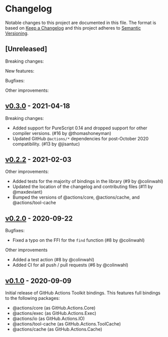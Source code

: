 # Changelog

Notable changes to this project are documented in this file. The format is based on [Keep a Changelog](https://keepachangelog.com/en/1.0.0/) and this project adheres to [Semantic Versioning](https://semver.org/spec/v2.0.0.html).

## [Unreleased]

Breaking changes:

New features:

Bugfixes:

Other improvements:

## [v0.3.0](https://github.com/purescript-contrib/purescript-github-actions-toolkit/releases/tag/v0.3.0) - 2021-04-18

Breaking changes:

- Added support for PureScript 0.14 and dropped support for other compiler versions. (#16 by @thomashoneyman)
- Updated GitHub `@actions/*` dependencies for post-October 2020 compatibility. (#13 by @jisantuc)

## [v0.2.2](https://github.com/purescript-contrib/purescript-github-actions-toolkit/releases/tag/v0.2.2) - 2021-02-03

Other improvements:

- Added tests for the majority of bindings in the library (#9 by @colinwahl)
- Updated the location of the changelog and contributing files (#11 by @maxdeviant)
- Bumped the versions of @actions/core, @actions/cache, and @actions/tool-cache

## [v0.2.0](https://github.com/purescript-contrib/purescript-github-actions-toolkit/releases/tag/v0.2.0) - 2020-09-22

Bugfixes:

- Fixed a typo on the FFI for the `find` function (#8 by @colinwahl)

Other improvements

- Added a test action (#8 by @colinwahl)
- Added CI for all push / pull requests (#6 by @colinwahl)

## [v0.1.0](https://github.com/purescript-contrib/purescript-github-actions-toolkit/releases/tag/v0.1.0) - 2020-09-09

Initial release of GitHub Actions Toolkit bindings. This features full bindings to the following packages:

- @actions/core (as GitHub.Actions.Core)
- @actions/exec (as GitHub.Actions.Exec)
- @actions/io (as GitHub.Actions.IO)
- @actions/tool-cache (as GitHub.Actions.ToolCache)
- @actions/cache (as GitHub.Actions.Cache)
